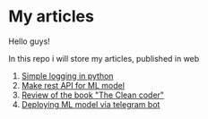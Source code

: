 # My articles
Hello guys!

In this repo i will store my articles, published in web

1. [Simple logging in python](https://rzabolotin.hashnode.dev/simple-logging-in-python-with-loguru)
2. [Make rest API for ML model](https://rzabolotin.hashnode.dev/make-rest-api-from-ml-model)
3. [Review of the book "The Clean coder"](templates/2022.07.03-the-clean-coder/article.md)
4. [Deploying ML model via telegram bot](https://rzabolotin.hashnode.dev/deploying-ml-model-via-telegram-bot)


